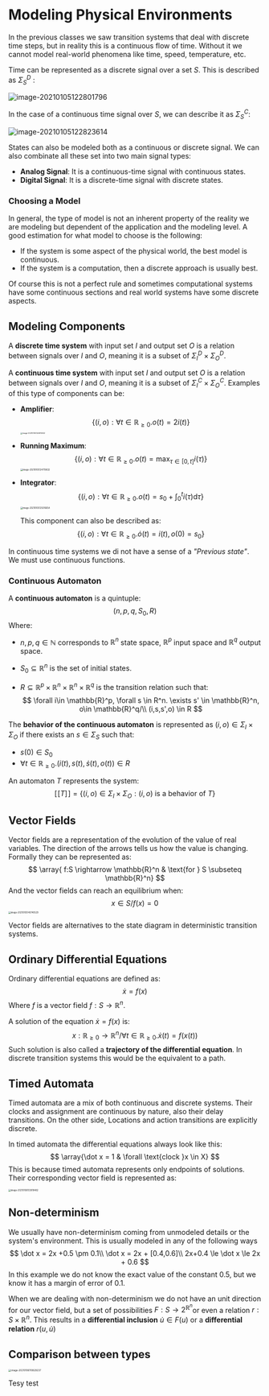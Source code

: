 # Modeling Physical Environments

In the previous classes we saw transition systems that deal with discrete time steps, but in reality this is a continuous flow of time. Without it we cannot model real-world phenomena like time, speed, temperature, etc.

Time can be represented as a discrete signal over a set $S$. This is described as $\Sigma_S^D$ :

![image-20210105122801796](Resources/Untitled/image-20210105122801796.png)

In the case of a continuous time signal over $S$, we can describe it as $\Sigma_S^C$: 

![image-20210105122823614](Resources/Untitled/image-20210105122823614.png)

 States can also be modeled both as a continuous or discrete signal. We can also combinate all these set into two main signal types:

- **Analog Signal**: It is a continuous-time signal with continuous states.
- **Digital Signal**: It is a discrete-time signal with discrete states.

### Choosing a Model

In general, the type of model is not an inherent property of the reality we are modeling but dependent of the application and the modeling level. A good estimation for what model to choose is the following:

- If the system is some aspect of the physical world, the best model is continuous.
- If the system is a computation, then a discrete approach is usually best.

Of course this is not a perfect rule and sometimes computational systems have some continuous sections and real world systems have some discrete aspects.

## Modeling Components

A **discrete time system** with input set $I$ and output set $O$ is a relation between signals over $I$ and $O$, meaning it is a subset of $\Sigma_I^D \times \Sigma_O^D$.

A **continuous time system** with input set $I$ and output set $O$ is a relation between signals over $I$ and $O$, meaning it is a subset of $\Sigma_I^C \times \Sigma_O^C$. Examples of this type of components can be:

- **Amplifier**: 
  $$
  \{(i,o) : \forall t \in \mathbb{R}_{\ge 0}.o(t) = 2i(t)\}
  $$
  <img src="Resources/Untitled/image-20210105124515922.png" alt="image-20210105124515922" style="zoom:25%;" />

- **Running Maximum**:
  $$
  \left\{(i,o): \forall t \in \mathbb{R}_{\ge0}.o(t) = \max_{\tau\in[0,t]}i(\tau) \right\}
  $$
  <img src="Resources/Untitled/image-20210105124719632.png" alt="image-20210105124719632" style="zoom:30%;" />

- **Integrator**:
  $$
  \left\{
  (i,o): \forall t \in \mathbb{R}_{\ge 0}. o(t) = s_0 + \int_0^t i(\tau) \mathrm d\tau
  \right\}
  $$
  <img src="Resources/Untitled/image-20210105125016654.png" alt="image-20210105125016654" style="zoom:30%;" />

  This component can also be described as:
  $$
  \{
  (i,o): \forall t \in \mathbb{R}_{\ge0}. \dot o(t) = i(t), o(0) = s_0
  \}
  $$

In continuous time systems  we di not have a sense of a *"Previous state"*. We must use continuous functions.

### Continuous Automaton

A **continuous automaton** is a quintuple:
$$
(n,p,q,S_0,R)
$$
Where:

- $n,p,q\in \mathbb{N}$ corresponds to $\mathbb{R}^n$ state space, $\mathbb{R}^p$ input space and $\mathbb{R}^q$ output space.

- $S_0 \subseteq \mathbb{R}^n$ is the set of initial states.

- $R \subseteq \mathbb{R}^p \times \mathbb{R}^n \times \mathbb{R}^n \times \mathbb{R}^q$ is the transition relation such that:
  $$
  \forall i\in \mathbb{R}^p, \forall s \in R^n. \exists s' \in \mathbb{R}^n, o\in \mathbb{R}^q/\\
  (i,s,s',o) \in R
  $$

The **behavior of the continuous automaton** is represented as $(i,o) \in \Sigma_I \times\Sigma_O$ if there exists an $s\in \Sigma_S$ such that:

- $s(0) \in S_0$
- $\forall t \in \mathbb{R}_{\ge 0}. (i(t),s(t),\dot s(t),o(t)) \in R$

An automaton $T$ represents the system:
$$
[\![T]\!] = \{(i,o) \in \Sigma_I \times\Sigma_O: (i,o) \text{ is a behavior of }T\}
$$


## Vector Fields

Vector fields are a representation of the evolution of the value of real variables. The direction of the arrows tells us how the value is changing. Formally they can be represented as:
$$
\array{
f:S \rightarrow \mathbb{R}^n & \text{for } S \subseteq \mathbb{R}^n}
$$
And the vector fields can reach an equilibrium when:
$$
x\in S / f(x) = 0
$$
<img src="Resources/Untitled/image-20210105140740529.png" alt="image-20210105140740529" style="zoom:30%;" />

Vector fields are alternatives to the state diagram in deterministic transition systems.

## Ordinary Differential Equations

Ordinary differential equations are defined as:
$$
\dot x = f(x)
$$
 Where $f$ is a vector field $f:S\rightarrow \mathbb{R}^n$. 

A solution of the equation $\dot x = f(x)$ is:
$$
x:\mathbb{R}_{\ge 0}\rightarrow \mathbb{R}^n / \forall t \in \mathbb{R}_{\ge 0}. \dot x(t) = f(x(t))
$$
Such solution is also called a **trajectory of the differential equation**. In discrete transition systems this would be the equivalent to a path.

## Timed Automata

Timed automata are a mix of both continuous and discrete systems. Their clocks and assignment are continuous by nature, also their delay transitions. On the other side, Locations and action transitions are explicitly discrete. 

In timed automata the differential equations always look like this:
$$
\array{\dot x = 1 & \forall \text{clock }x \in X}
$$
This is because timed automata represents only endpoints of solutions. Their corresponding vector field is represented as:

<img src="Resources/12- Modeling of Physical Environments/image-20210106103818482.png" alt="image-20210106103818482" style="zoom:30%;" />

## Non-determinism

We usually have non-determinism coming from unmodeled details or the system's environment. This is usually modeled in any of the following ways
$$
\dot x = 2x +0.5 \pm 0.1\\
\dot x = 2x + [0.4,0.6]\\
2x+0.4  \le \dot x \le 2x + 0.6
$$
In this example we do not know the exact value of the constant $0.5$, but we know it has a margin of error of $0.1$. 

When we are dealing with non-determinism we do not have an unit direction for our vector field, but a set of possibilities $F:S\rightarrow 2^{\mathbb{R}^n}$or even a relation $r:S \times \mathbb{R}^n$. This results in a **differential inclusion** $\dot u \in F(u)$ or a **differential relation** $r(u,\dot u)$

## Comparison between types

<img src="Resources/12- Modeling of Physical Environments/image-20210106110829237.png" alt="image-20210106110829237" style="zoom:33%;" />

Tesy test